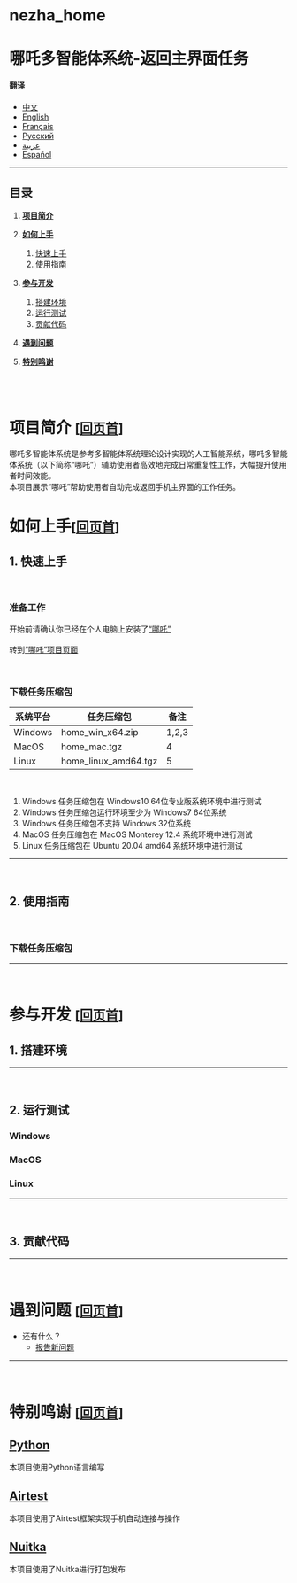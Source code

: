 # nezha_home
# 哪吒多智能体系统-返回主界面任务
#### 翻译

- [中文](/README.md)
- [English](/README.en.md)
- [Français](/README.fr.md)
- [Русский](/README.ru.md)
- [عربية](/README.ar.md)
- [Español](/README.es.md)

___

## 目录

1. [**项目简介**](#Introduction)

2. [**如何上手**](#getting-started-1)
   1. [快速上手](#getting-started-1)
   2. [使用指南](#getting-started-2)
 
3. [**参与开发**](#joining-us-1)
   1. [搭建环境](#joining-us-1)
   2. [运行测试](#joining-us-2)
   3. [贡献代码](#joining-us-2)

4. [**遇到问题**](#Troubleshooting)

5. [**特别鸣谢**](#Thanks)

<br><br>

<a id="Introduction"></a>

# 项目简介 <small>[[回页首](#目录)]</small>

哪吒多智能体系统是参考多智能体系统理论设计实现的人工智能系统，哪吒多智能体系统（以下简称“哪吒”）辅助使用者高效地完成日常重复性工作，大幅提升使用者时间效能。
<br>
本项目展示“哪吒”帮助使用者自动完成返回手机主界面的工作任务。

<a id="getting-started-1"></a>

# 如何上手<small>[[回页首](#目录)]</small>

## 1. 快速上手

<br>

### 准备工作
开始前请确认你已经在个人电脑上安装了[“哪吒”](https://github.com/maotao8/nezha/)
<br>
<br>
转到[“哪吒”项目页面](https://github.com/maotao8/nezha/)

<br>

### 下载任务压缩包

| 系统平台 | 任务压缩包 | 备注 |
| --- | --- | --- |
| Windows | home_win_x64.zip | 1,2,3 |
| MacOS | home_mac.tgz | 4 |
| Linux | home_linux_amd64.tgz | 5 |

<br>

1. Windows 任务压缩包在 Windows10 64位专业版系统环境中进行测试
2. Windows 任务压缩包运行环境至少为 Windows7 64位系统
3. Windows 任务压缩包不支持 Windows 32位系统
4. MacOS 任务压缩包在 MacOS Monterey 12.4 系统环境中进行测试
5. Linux 任务压缩包在 Ubuntu 20.04 amd64 系统环境中进行测试

___
<br>

<a id="getting-started-2"></a>

## 2. 使用指南
<br>

### 下载任务压缩包

___
<br>

<a id="joining-us-1"></a>

# 参与开发 <small>[[回页首](#目录)]</small>

## 1. 搭建环境

___
<br>

<a id="joining-us-2"></a>

## 2. 运行测试

### Windows

### MacOS

### Linux

___
<br>

<a id="joining-us-3"></a>

## 3. 贡献代码

___
<br>

<a id="Troubleshooting"></a>

# 遇到问题 <small>[[回页首](#目录)]</small>

- 还有什么？
  - [报告新问题](https://github.com/maotao8/nezha_home/issues/new)

___
<br>

<a id="Thanks"></a>
# 特别鸣谢 <small>[[回页首](#目录)]</small>

## [Python](https://www.python.org/)
本项目使用Python语言编写

## [Airtest](https://github.com/AirtestProject/Airtest)
本项目使用了Airtest框架实现手机自动连接与操作

## [Nuitka](https://github.com/Nuitka/Nuitka)
本项目使用了Nuitka进行打包发布
